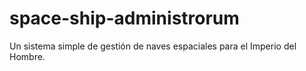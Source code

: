 # space-ship-administrorum
 Un sistema simple de gestión de naves espaciales para el Imperio del Hombre.
